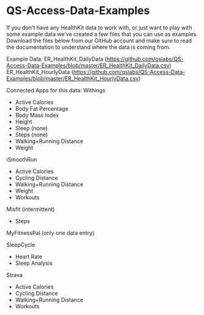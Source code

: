 QS-Access-Data-Examples
=======================

If you don't have any HealthKit data to work with, or just want to play with some example data we've created a few files that you can use as examples. Download the files below from our GitHub account and make sure to read the documentation to understand where the data is coming from. 

Example Data:
ER_HealthKit_DailyData (https://github.com/qslabs/QS-Access-Data-Examples/blob/master/ER_HealthKit_DailyData.csv)
ER_HealthKit_HourlyData (https://github.com/qslabs/QS-Access-Data-Examples/blob/master/ER_HealthKit_HourlyData.csv)

Connected Apps for this data: 
Withings

* Active Calories
* Body Fat Percentage
* Body Mass Index
* Height
* Sleep (none)
* Steps (none)
* Walking+Running Distance
* Weight

iSmoothRun

* Active Calories
* Cycling Distance
* Walking+Running Distance
* Weight
* Workouts

Misfit (intermittent)

* Steps

MyFitnessPal (only one data entry)


SleepCycle

* Heart Rate
* Sleep Analysis

Strava

* Active Calories
* Cycling Distance
* Walking+Running Distance
* Workouts


